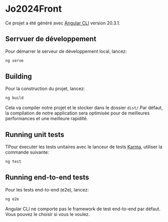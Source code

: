# Jo2024Front

Ce projet a été généré avec [Angular CLI](https://github.com/angular/angular-cli) version 20.3.1.

## Serrvuer de développement

Pour démarrer le serveur de développement local, lancez:

```bash
ng serve
```

## Building

Pour la construction du projet, lancez:

```bash
ng build
```

Cela va compiler notre projet et le stocker dans le dossier `dist/`.Par défaut, la compilation de notre application sera optimisée pour de meilleures performances et une meilleure rapidité.

## Running unit tests

TPour éxecuter les tests unitaires avec le lanceur de tests [Karma](https://karma-runner.github.io), utiliser la commande suivante:

```bash
ng test
```

## Running end-to-end tests

Pour les tests end-to-end (e2e), lancez:

```bash
ng e2e
```

Angular CLI ne comporte pas le framework de test end-to-end par défaut. Vous pouvez le choisir si vous le voulez.
